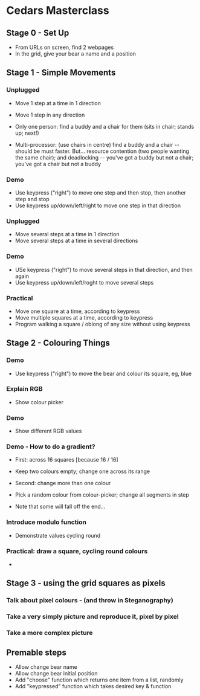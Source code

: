 # Cedars Masterclass

## Stage 0 - Set Up

* From URLs on screen, find 2 webpages
* In the grid, give your bear a name and a position

## Stage 1 - Simple Movements

### Unplugged
* Move 1 step at a time in 1 direction
* Move 1 step in any direction

* Only one person: find a buddy and a chair for them (sits in chair; stands up; next!)
* Multi-processor: (use chairs in centre) find a buddy and a chair -- should be must faster. But... resource contention (two people wanting the same chair); and deadlocking -- you've got a buddy but not a chair; you've got a chair but not a buddy

### Demo
* Use keypress ("right") to move one step and then stop, then another step and stop
* Use keypress up/down/left/right to move one step in that direction

### Unplugged
* Move several steps at a time in 1 direction
* Move several steps at a time in several directions

### Demo
* USe keypress ("right") to move several steps in that direction, and then again
* Use keypress up/down/left/roght to move several steps 

### Practical
* Move one square at a time, according to keypress
* Move multiple squares at a time, according to keypress
* Program walking  a square / oblong of any size without using keypress

## Stage 2 - Colouring Things

### Demo
* Use keypress ("right") to move the bear and colour its square, eg, blue

### Explain RGB
* Show colour picker

### Demo
* Show different RGB values

### Demo - How to do a gradient?
* First: across 16 squares [because 16 / 16]
* Keep two colours empty; change one across its range

* Second: change more than one colour
* Pick a random colour from colour-picker; change all segments in step
* Note that some will fall off the end...

### Introduce modulo function
* Demonstrate values cycling round

### Practical: draw a square, cycling round colours
* 

## Stage 3 - using the grid squares as pixels

### Talk about pixel colours - (and throw in Steganography)

### Take a very simply picture and reproduce it, pixel by pixel
### Take a more complex picture


## Premable steps

* Allow change bear name
* Allow change bear initial position
* Add "choose" function which returns one item from a list, randomly
* Add "keypressed" function which takes desired key & function

